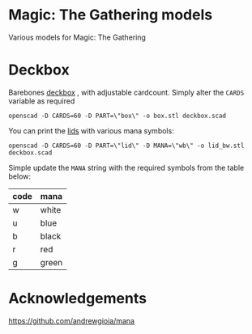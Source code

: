 # Magic: The Gathering models

Various models for Magic: The Gathering

# Deckbox

Barebones [deckbox](stl/box.stl) , with adjustable cardcount.  Simply alter the `CARDS` variable as required

    openscad -D CARDS=60 -D PART=\"box\" -o box.stl deckbox.scad

You can print the [lids](stl/lid_wb.stl) with various mana symbols:

    openscad -D CARDS=60 -D PART=\"lid\" -D MANA=\"wb\" -o lid_bw.stl deckbox.scad

Simple update the `MANA` string with the required symbols from the table below:

| code | mana  |
|------|-------|
| w    | white |
| u    | blue  |
| b    | black |
| r    | red   |
| g    | green |


# Acknowledgements

https://github.com/andrewgioia/mana